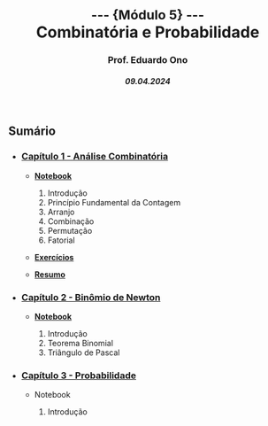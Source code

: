 
<h1 align="center"><sup>--- {Módulo 5} ---</sup><br>Combinatória e Probabilidade</h1>

<h3 align="center">Prof. Eduardo Ono</h3>

<h5 align="center">09.04.2024</h5>

&nbsp;

## Sumário

* ### [Capítulo 1 - Análise Combinatória](./01-analise-combinatoria/)

  * [__Notebook__](./01-analise-combinatoria/analise-combinatoria.ipynb)

      1. Introdução
      1. Princípio Fundamental da Contagem
      1. Arranjo
      1. Combinação
      1. Permutação
      1. Fatorial

  * [__Exercícios__](./)

  * [__Resumo__](./)

* ### [Capítulo 2 - Binômio de Newton](./02-binomio-de-newton/)

  * [__Notebook__](./02-binomio-de-newton/binomio-de-newton.ipynb)

      1. Introdução
      1. Teorema Binomial
      1. Triângulo de Pascal

* ### [Capítulo 3 - Probabilidade](./03-probabilidade/)

  * Notebook

      1. Introdução

&nbsp;
